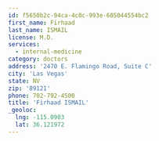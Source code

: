 ```yaml
---
id: f5650b2c-94ca-4c0c-993e-605044554bc2
first_name: Firhaad
last_name: ISMAIL
license: M.D.
services:
  - internal-medicine
category: doctors
address: '2470 E. Flamingo Road, Suite C'
city: 'Las Vegas'
state: NV
zip: '89121'
phone: 702-792-4500
title: 'Firhaad ISMAIL'
_geoloc:
  lng: -115.0903
  lat: 36.121972
---
```

